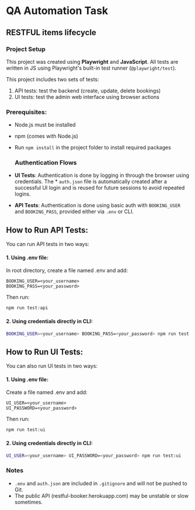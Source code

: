 # QA Automation Task

## RESTFUL items lifecycle

### Project Setup

This project was created using **Playwright** and **JavaScript**. All tests are written in JS using Playwright's built-in test runner (`@playwright/test`).

This project includes two sets of tests:

1. API tests: test the backend (create, update, delete bookings)
2. UI tests: test the admin web interface using browser actions

### Prerequisites:

- Node.js must be installed
- npm (comes with Node.js)
- Run `npm install` in the project folder to install required packages

  ### Authentication Flows

- **UI Tests**: Authentication is done by logging in through the browser using credentials. The \* `auth.json` file is automatically created after a successful UI login and is reused for future sessions to avoid repeated logins.

- **API Tests**: Authentication is done using basic auth with `BOOKING_USER` and `BOOKING_PASS`, provided either via `.env` or CLI.

## How to Run API Tests:

You can run API tests in two ways:

#### 1. Using .env file:

In root directory, create a file named .env and add:

    BOOKING_USER=<your_username>
    BOOKING_PASS=<your_password>

Then run:

```sh
npm run test:api
```

#### 2. Using credentials directly in CLI:

```sh
BOOKING_USER=<your_username> BOOKING_PASS=<your_password> npm run test:api
```

## How to Run UI Tests:

You can also run UI tests in two ways:

#### 1. Using .env file:

Create a file named .env and add:

    UI_USER=<your_username>
    UI_PASSWORD=<your_password>

Then run:

```sh
npm run test:ui
```

#### 2. Using credentials directly in CLI:

```sh
UI_USER=<your_username> UI_PASSWORD=<your_password> npm run test:ui
```

### Notes

- `.env` and `auth.json` are included in `.gitignore` and will not be pushed to Git.
- The public API (restful-booker.herokuapp.com) may be unstable or slow sometimes.
